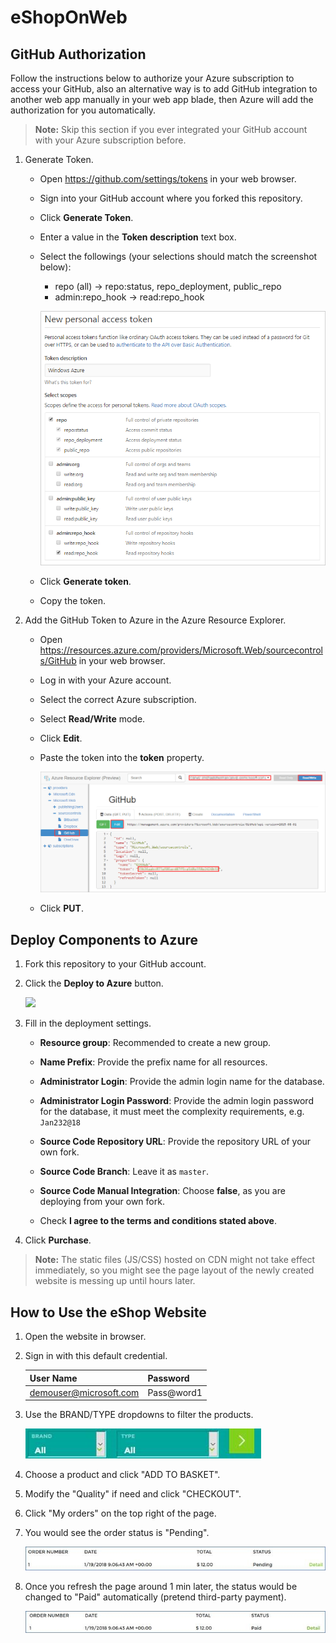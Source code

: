 # eShopOnWeb

## GitHub Authorization ##

Follow the instructions below to authorize your Azure subscription to access your GitHub, also an alternative way is to add GitHub integration to another web app manually in your web app blade, then Azure will add the authorization for you automatically.

> **Note:** Skip this section if you ever integrated your GitHub account with your Azure subscription before.

1. Generate Token.

   - Open https://github.com/settings/tokens in your web browser.
   - Sign into your GitHub account where you forked this repository.
   - Click **Generate Token**.
   - Enter a value in the **Token description** text box.
   - Select the followings (your selections should match the screenshot below):
     - repo (all) -> repo:status, repo_deployment, public_repo
     - admin:repo_hook -> read:repo_hook

      ![](Images/github-new-personal-access-token.png)

   - Click **Generate token**.
   - Copy the token.

2. Add the GitHub Token to Azure in the Azure Resource Explorer.

   - Open https://resources.azure.com/providers/Microsoft.Web/sourcecontrols/GitHub in your web browser.
   - Log in with your Azure account.
   - Select the correct Azure subscription.
   - Select **Read/Write** mode.
   - Click **Edit**.
   - Paste the token into the **token** property.

     ![](Images/update-github-token-in-azure-resource-explorer.png)

   - Click **PUT**.



## Deploy Components to Azure ##

1. Fork this repository to your GitHub account.

2. Click the **Deploy to Azure** button.

   <a href="https://portal.azure.com/#create/Microsoft.Template/uri/https%3A%2F%2Fraw.githubusercontent.com%2FCanvizTheodoreShi%2FeShopOnWeb20180105%2Fmaster%2Fazuredeploy.json" target="_blank">
    <img src="http://azuredeploy.net/deploybutton.png"/>
   </a>

3. Fill in the deployment settings.

   - **Resource group**: Recommended to create a new group.

   - **Name Prefix**: Provide the prefix name for all resources.

   - **Administrator Login**: Provide the admin login name for the database.

   - **Administrator Login Password**: Provide the admin login password for the database, it must meet the complexity requirements, e.g. `Jan232@18`

   - **Source Code Repository URL**: Provide the repository URL of your own fork.

   - **Source Code Branch**: Leave it as `master`.

   - **Source Code Manual Integration**: Choose **false**, as you are deploying from your own fork.

   - Check **I agree to the terms and conditions stated above**.

4. Click **Purchase**.

> **Note:** The static files (JS/CSS) hosted on CDN might not take effect immediately, so you might see the page layout of the newly created website is messing up until hours later.


## How to Use the eShop Website ##

1. Open the website in browser.

2. Sign in with this default credential.

   User Name                | Password
   ------------------------ | ---------
   demouser@microsoft.com   | Pass@word1

3. Use the BRAND/TYPE dropdowns to filter the products.

   ![](Images/web-filter.jpg)

4. Choose a product and click "ADD TO BASKET".
5. Modify the "Quality" if need and click "CHECKOUT".
6. Click "My orders" on the top right of the page.
7. You would see the order status is "Pending".

   ![](Images/web-order-pending.jpg)

8. Once you refresh the page around 1 min later, the status would be changed to "Paid" automatically (pretend third-party payment).

   ![](Images/web-order-paid.jpg)
